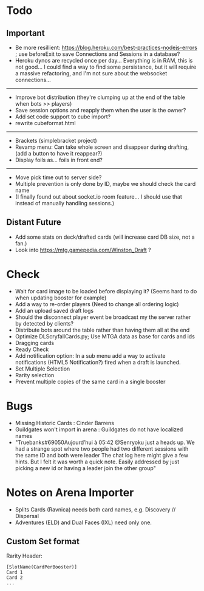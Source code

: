 # Todo
## Important
 * Be more resillient: https://blog.heroku.com/best-practices-nodejs-errors ; use beforeExit to save Connections and Sessions in a database?
 * Heroku dynos are recycled once per day... Everything is in RAM, this is not good... I could find a way to find some persistance, but it will require a massive refactoring, and I'm not sure about the websocket connections...
 -----
 * Improve bot distribution (they're clumping up at the end of the table when bots >> players)
 * Save session options and reapply them when the user is the owner?
 * Add set code support to cube import?
 * rewrite cubeformat.html 
 -----
 * Brackets (simplebracket project)
 * Revamp menu: Can take whole screen and disappear during drafting, (add a button to have it reappear?)
 * Display foils as... foils in front end?
 -----
 * Move pick time out to server side?
 * Multiple prevention is only done by ID, maybe we should check the card name
 * (I finally found out about socket.io room feature... I should use that instead of manually handling sessions.)
## Distant Future
 * Add some stats on deck/drafted cards (will increase card DB size, not a fan.)
 * Look into https://mtg.gamepedia.com/Winston_Draft ?

# Check
 * Wait for card image to be loaded before displaying it? (Seems hard to do when updating booster for example)
 * Add a way to re-order players (Need to change all ordering logic)
 * Add an upload saved draft logs
 * Should the disconnect player event be broadcast my the server rather by detected by clients?
 * Distribute bots around the table rather than having them all at the end
 * Optimize DLScryfallCards.py; Use MTGA data as base for cards and ids
 * Dragging cards
 * Ready Check
 * Add notification option: In a sub menu add a way to activate notifications (HTML5 Notification?) fired when a draft is launched.
 * Set Multiple Selection
 * Rarity selection
 * Prevent multiple copies of the same card in a single booster
 
# Bugs
 * Missing Historic Cards : Cinder Barrens
 * Guildgates won't import in arena : Guildgates do not have localized names 
 * "Truebanks#69050Aujourd’hui à 05:42
@Senryoku  just a heads up. We had a strange spot where two people had two different sessions with the same ID and both were leader
The chat log here might give a few hints. But I felt it was worth a quick note. Easily addressed by just picking a new id or having a leader join the other group"
 
# Notes on Arena Importer
 * Splits Cards (Ravnica) needs both card names, e.g. Discovery // Dispersal
 * Adventures (ELD) and Dual Faces (IXL) need only one.

## Custom Set format
Rarity Header: 
```
[SlotName(CardPerBooster)]
Card 1
Card 2
...
```